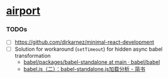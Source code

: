 [airport](https://dirkarnez.github.io/airport/)
===============================================
### TODOs
- [ ] https://github.com/dirkarnez/minimal-react-development
- [ ] Solution for workaround (`setTimeout`) for hidden async babel transformation
  - [babel/packages/babel-standalone at main · babel/babel](https://github.com/babel/babel/tree/main/packages/babel-standalone)
  - [babel.js（二）：babel-standalone.js加载分析 - 简书](https://www.jianshu.com/p/72e7f2475576)

